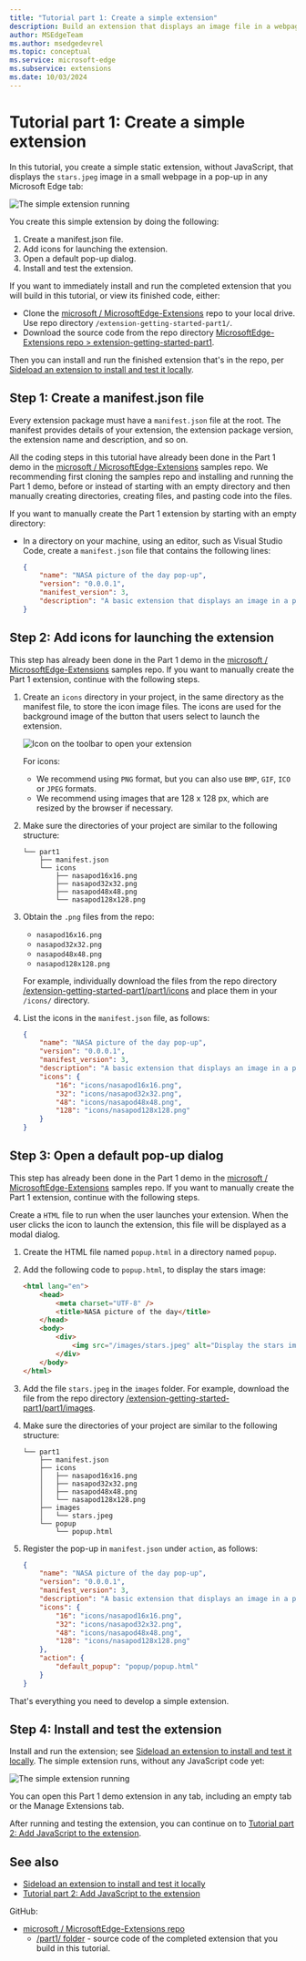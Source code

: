 ```yaml
---
title: "Tutorial part 1: Create a simple extension"
description: Build an extension that displays an image file in a webpage in a pop-up, without JavaScript.
author: MSEdgeTeam
ms.author: msedgedevrel
ms.topic: conceptual
ms.service: microsoft-edge
ms.subservice: extensions
ms.date: 10/03/2024
---
```

# Tutorial part 1: Create a simple extension

In this tutorial, you create a simple static extension, without JavaScript, that displays the `stars.jpeg` image in a small webpage in a pop-up in any Microsoft Edge tab:

![The simple extension running](./part1-simple-extension-images/extension-running.png)

You create this simple extension by doing the following:
1. Create a manifest.json file.
1. Add icons for launching the extension.
1. Open a default pop-up dialog.
1. Install and test the extension.

If you want to immediately install and run the completed extension that you will build in this tutorial, or view its finished code, either:
* Clone the [microsoft / MicrosoftEdge-Extensions](https://github.com/microsoft/MicrosoftEdge-Extensions) repo to your local drive.  Use repo directory `/extension-getting-started-part1/`.
* Download the source code from the repo directory [MicrosoftEdge-Extensions repo > extension-getting-started-part1](https://github.com/microsoft/MicrosoftEdge-Extensions/tree/main/Extension%20samples/extension-getting-started-part1/part1).

Then you can install and run the finished extension that's in the repo, per [Sideload an extension to install and test it locally](extension-sideloading.md).


<!-- ====================================================================== -->
## Step 1: Create a manifest.json file

Every extension package must have a `manifest.json` file at the root.  The manifest provides details of your extension, the extension package version, the extension name and description, and so on.

All the coding steps in this tutorial have already been done in the Part 1 demo in the [microsoft / MicrosoftEdge-Extensions](https://github.com/microsoft/MicrosoftEdge-Extensions) samples repo.  We recommending first cloning the samples repo and installing and running the Part 1 demo, before or instead of starting with an empty directory and then manually creating directories, creating files, and pasting code into the files.

If you want to manually create the Part 1 extension by starting with an empty directory:

*   In a directory on your machine, using an editor, such as Visual Studio Code, create a `manifest.json` file that contains the following lines:

    ```json
    {
        "name": "NASA picture of the day pop-up",
        "version": "0.0.0.1",
        "manifest_version": 3,
        "description": "A basic extension that displays an image in a pop-up.",
    }
    ```


<!-- ====================================================================== -->
## Step 2: Add icons for launching the extension

This step has already been done in the Part 1 demo in the [microsoft / MicrosoftEdge-Extensions](https://github.com/microsoft/MicrosoftEdge-Extensions) samples repo.  If you want to manually create the Part 1 extension, continue with the following steps.

1.  Create an `icons` directory in your project, in the same directory as the manifest file, to store the icon image files.  The icons are used for the background image of the button that users select to launch the extension.

    ![Icon on the toolbar to open your extension](./part1-simple-extension-images/part1-badge1.png)

    For icons:
    *   We recommend using `PNG` format, but you can also use `BMP`, `GIF`, `ICO` or `JPEG` formats.
    *   We recommend using images that are 128 x 128 px, which are resized by the browser if necessary.
    
1.  Make sure the directories of your project are similar to the following structure:

    ```shell
    └── part1
        ├── manifest.json
        └── icons
            ├── nasapod16x16.png
            ├── nasapod32x32.png
            ├── nasapod48x48.png
            └── nasapod128x128.png
    ```
    
1.  Obtain the `.png` files from the repo:
    * `nasapod16x16.png`
    * `nasapod32x32.png`
    * `nasapod48x48.png`
    * `nasapod128x128.png`

    For example, individually download the files from the repo directory [/extension-getting-started-part1/part1/icons](https://github.com/microsoft/MicrosoftEdge-Extensions/tree/main/Extension%20samples/extension-getting-started-part1/part1/icons) and place them in your `/icons/` directory.

1.  List the icons in the `manifest.json` file, as follows:

    ```json
    {
        "name": "NASA picture of the day pop-up",
        "version": "0.0.0.1",
        "manifest_version": 3,
        "description": "A basic extension that displays an image in a pop-up.",
        "icons": {
            "16": "icons/nasapod16x16.png",
            "32": "icons/nasapod32x32.png",
            "48": "icons/nasapod48x48.png",
            "128": "icons/nasapod128x128.png"
        }
    }
    ```
    

<!-- ====================================================================== -->
## Step 3: Open a default pop-up dialog

This step has already been done in the Part 1 demo in the [microsoft / MicrosoftEdge-Extensions](https://github.com/microsoft/MicrosoftEdge-Extensions) samples repo.  If you want to manually create the Part 1 extension, continue with the following steps.

Create a `HTML` file to run when the user launches your extension.  When the user clicks the icon to launch the extension, this file will be displayed as a modal dialog.

1.  Create the HTML file named `popup.html` in a directory named `popup`.  

1.  Add the following code to `popup.html`, to display the stars image:

    ```html
    <html lang="en">
        <head>
            <meta charset="UTF-8" />
            <title>NASA picture of the day</title>
        </head>
        <body>
            <div>
                <img src="/images/stars.jpeg" alt="Display the stars image" />
            </div>
        </body>
    </html>
    ```
    
1.  Add the file `stars.jpeg` in the `images` folder.  For example, download the file from the repo directory [/extension-getting-started-part1/part1/images](https://github.com/microsoft/MicrosoftEdge-Extensions/tree/main/Extension%20samples/extension-getting-started-part1/part1/images).

1.  Make sure the directories of your project are similar to the following structure:

    ```shell
    └── part1
        ├── manifest.json
        ├── icons
        │   ├── nasapod16x16.png
        │   ├── nasapod32x32.png
        │   ├── nasapod48x48.png
        │   └── nasapod128x128.png
        ├── images
        │   └── stars.jpeg
        └── popup
            └── popup.html
    ```
    
1.  Register the pop-up in `manifest.json` under `action`, as follows:

    ```json
    {
        "name": "NASA picture of the day pop-up",
        "version": "0.0.0.1",
        "manifest_version": 3,
        "description": "A basic extension that displays an image in a pop-up.",
        "icons": {
            "16": "icons/nasapod16x16.png",
            "32": "icons/nasapod32x32.png",
            "48": "icons/nasapod48x48.png",
            "128": "icons/nasapod128x128.png"
        },
        "action": {
            "default_popup": "popup/popup.html"
        }
    }
    ```
    
That's everything you need to develop a simple extension.  


<!-- ====================================================================== -->
## Step 4: Install and test the extension

Install and run the extension; see [Sideload an extension to install and test it locally](extension-sideloading.md).  The simple extension runs, without any JavaScript code yet:

![The simple extension running](./part1-simple-extension-images/extension-running.png)

You can open this Part 1 demo extension in any tab, including an empty tab or the Manage Extensions tab.

After running and testing the extension, you can continue on to [Tutorial part 2: Add JavaScript to the extension](./part2-content-scripts.md).


<!-- ====================================================================== -->
## See also
<!-- all links in article -->

* [Sideload an extension to install and test it locally](extension-sideloading.md)
* [Tutorial part 2: Add JavaScript to the extension](./part2-content-scripts.md)

GitHub:
* [microsoft / MicrosoftEdge-Extensions repo](https://github.com/microsoft/MicrosoftEdge-Extensions)
   * [/part1/ folder](https://github.com/microsoft/MicrosoftEdge-Extensions/tree/main/Extension%20samples/extension-getting-started-part1/part1) - source code of the completed extension that you build in this tutorial.
